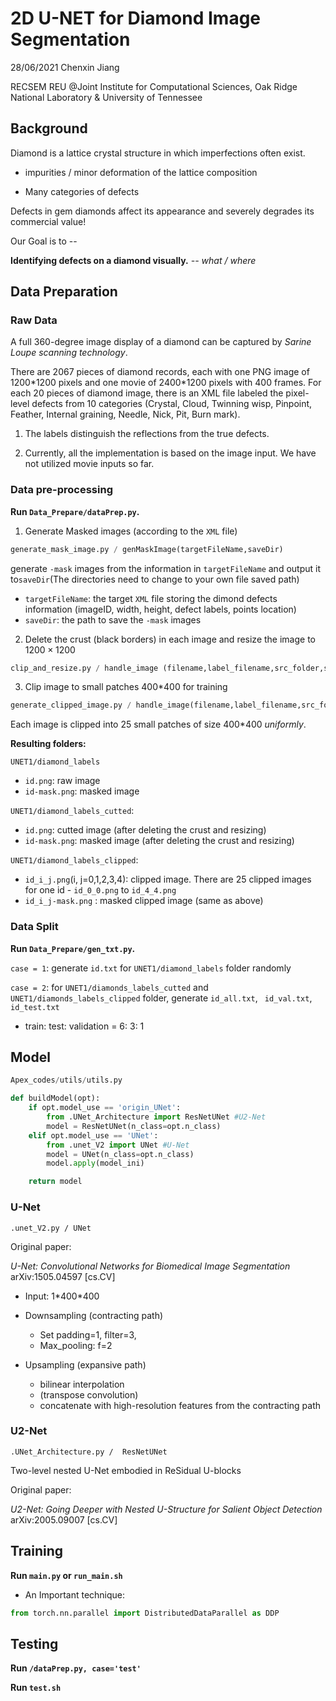 # 2D U-NET for Diamond Image Segmentation

28/06/2021
Chenxin Jiang

RECSEM REU @Joint Institute for Computational Sciences, Oak Ridge National Laboratory & University of Tennessee

## Background

Diamond is a lattice crystal structure in which imperfections often exist.

* impurities / minor deformation of the lattice composition

* Many categories of defects

Defects in gem diamonds affect its appearance and severely degrades its commercial value!

Our Goal is to -- 

**Identifying defects on a diamond visually.**
    *-- what / where*


## Data Preparation

### Raw Data

A full 360-degree image display of a diamond can be captured by *Sarine Loupe scanning technology*.

There are 2067 pieces of diamond records, each with one PNG image of 1200\*1200 pixels and one movie of 2400\*1200 pixels with 400 frames. For each 20 pieces of diamond image, there is an XML file labeled the pixel-level defects from 10 categories (Crystal, Cloud, Twinning wisp, Pinpoint, Feather, Internal graining, Needle, Nick, Pit, Burn mark).

1. The labels distinguish the reflections from the true defects.

2. Currently, all the implementation is based on the image input. We have not utilized movie inputs so far.


### Data pre-processing

**Run `Data_Prepare/dataPrep.py`.**

1.  Generate Masked images (according to the `XML` file)

```python
generate_mask_image.py / genMaskImage(targetFileName,saveDir)
```

generate `-mask` images from the information in `targetFileName` and output it to`saveDir`(The directories need to change to your own file saved path)

* `targetFileName`: the target `XML` file storing the dimond defects information (imageID, width, height, defect labels, points location)
* `saveDir`: the path to save the `-mask` images

2. Delete the crust (black borders) in each image and resize the image to $1200 \times 1200$

```python
clip_and_resize.py / handle_image (filename,label_filename,src_folder,save_folder,tar_size=(1200,1200))
```

3. Clip image to small patches 400\*400​ for training

```python
generate_clipped_image.py / handle_image(filename,label_filename,src_folder,save_folder,tar_size=(400,400),stride=200)
```

Each image is clipped into 25 small patches of size 400\*400 *uniformly*.


**Resulting folders:**

`UNET1/diamond_labels`

* `id.png`: raw image
* `id-mask.png`: masked image

`UNET1/diamond_labels_cutted`: 

* `id.png`: cutted image (after deleting the crust and resizing)
* `id-mask.png`: masked image  (after deleting the crust and resizing)

`UNET1/diamond_labels_clipped`: 

* `id_i_j.png`(i, j=0,1,2,3,4): clipped image. There are 25 clipped images for one id - `id_0_0.png` to  `id_4_4.png`
* `id_i_j-mask.png` :  masked clipped image (same as above)



### Data Split

**Run `Data_Prepare/gen_txt.py`.**

`case = 1`: generate `id.txt` for `UNET1/diamond_labels` folder randomly

`case = 2`: for `UNET1/diamonds_labels_cutted` and `UNET1/diamonds_labels_clipped` folder, generate `id_all.txt`, ` id_val.txt`, `id_test.txt`

* train: test: validation = 6: 3: 1

  

## Model

```python
Apex_codes/utils/utils.py

def buildModel(opt):
    if opt.model_use == 'origin_UNet':
        from .UNet_Architecture import ResNetUNet #U2-Net
        model = ResNetUNet(n_class=opt.n_class) 
    elif opt.model_use == 'UNet':
        from .unet_V2 import UNet #U-Net
        model = UNet(n_class=opt.n_class) 
        model.apply(model_ini)

    return model
```

### U-Net

`.unet_V2.py / UNet`

Original paper: 

*U-Net: Convolutional Networks for Biomedical Image Segmentation* arXiv:1505.04597 [cs.CV]

* Input: 1\*400\*400

* Downsampling (contracting path)
	* Set padding=1, filter=3,
	* Max_pooling: f=2

* Upsampling (expansive path)
	* bilinear interpolation
	* (transpose convolution)
	* concatenate with high-resolution features from the contracting path



### U2-Net

`.UNet_Architecture.py /  ResNetUNet`

Two-level nested U-Net embodied in ReSidual U-blocks


Original paper: 

*U2-Net: Going Deeper with Nested U-Structure for Salient Object Detection* arXiv:2005.09007 [cs.CV]




## Training
**Run `main.py` or `run_main.sh`**

* An Important technique:

```python
from torch.nn.parallel import DistributedDataParallel as DDP
```

## Testing

**Run `/dataPrep.py, case='test'`**

**Run `test.sh`**








